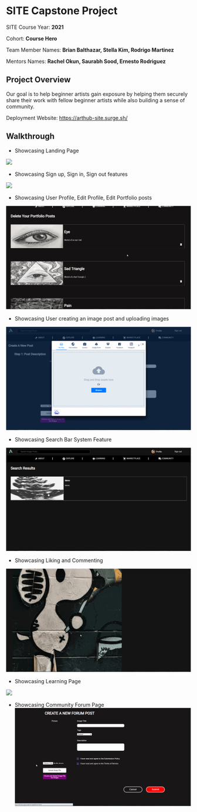 # SITE Capstone Project

SITE Course Year: **2021**

Cohort: **Course Hero**

Team Member Names: **Brian Balthazar, Stella Kim, Rodrigo Martinez**

Mentors Names: **Rachel Okun, Saurabh Sood, Ernesto Rodriguez**

## Project Overview

Our goal is to help beginner artists gain exposure by helping them securely share their work with fellow beginner artists while also building a sense of community.

Deployment Website: https://arthub-site.surge.sh/

## Walkthrough

- Showcasing Landing Page

![](demogif.gif)


- Showcasing Sign up, Sign in, Sign out features

![](demogif1.gif)


- Showcasing User Profile, Edit Profile, Edit Portfolio posts

![](demogif2.gif)


- Showcasing User creating an image post and uploading images

![](demogif3.gif)


- Showcasing Search Bar System Feature

![](demogif4.gif)


- Showcasing Liking and Commenting 

![](demogif5.gif)


- Showcasing Learning Page

![](demogif6.gif)



- Showcasing Community Forum Page
![](demogif7.gif)


